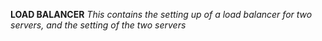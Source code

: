 **LOAD BALANCER**
*This contains the setting up of a load balancer for two servers, and the setting of the two servers*

